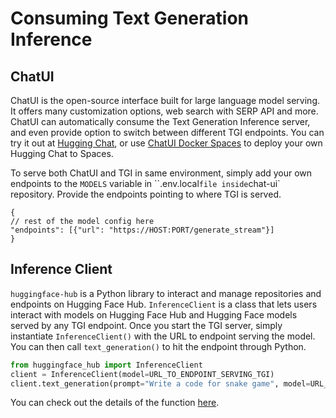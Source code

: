 # Consuming Text Generation Inference

## ChatUI

ChatUI is the open-source interface built for large language model serving. It offers many customization options, web search with SERP API and more. ChatUI can automatically consume the Text Generation Inference server, and even provide option to switch between different TGI endpoints. You can try it out at [Hugging Chat](https://huggingface.co/chat/), or use [ChatUI Docker Spaces](https://huggingface.co/new-space?template=huggingchat/chat-ui-template) to deploy your own Hugging Chat to Spaces.

To serve both ChatUI and TGI in same environment, simply add your own endpoints to the `MODELS` variable in ``.env.local` file inside `chat-ui` repository. Provide the endpoints pointing to where TGI is served.

```
{
// rest of the model config here
"endpoints": [{"url": "https://HOST:PORT/generate_stream"}]
}
```

## Inference Client

`huggingface-hub` is a Python library to interact and manage repositories and endpoints on Hugging Face Hub. `InferenceClient` is a class that lets users interact with models on Hugging Face Hub and Hugging Face models served by any TGI endpoint. Once you start the TGI server, simply instantiate `InferenceClient()` with the URL to endpoint serving the model. You can then call `text_generation()` to hit the endpoint through Python. 

```python
from huggingface_hub import InferenceClient
client = InferenceClient(model=URL_TO_ENDPOINT_SERVING_TGI)
client.text_generation(prompt="Write a code for snake game", model=URL_TO_ENDPOINT_SERVING_TGI)
```

You can check out the details of the function [here](https://huggingface.co/docs/huggingface_hub/main/en/package_reference/inference_client#huggingface_hub.InferenceClient.text_generation).
